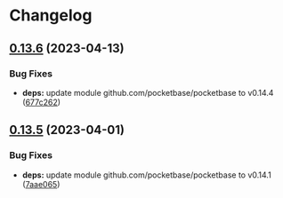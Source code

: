 # Changelog

## [0.13.6](https://github.com/iamelevich/pocketbase-plugin-ngrok/compare/v0.13.5...v0.13.6) (2023-04-13)


### Bug Fixes

* **deps:** update module github.com/pocketbase/pocketbase to v0.14.4 ([677c262](https://github.com/iamelevich/pocketbase-plugin-ngrok/commit/677c262202c615a3e3d3782d0b14653950520d74))

## [0.13.5](https://github.com/iamelevich/pocketbase-plugin-ngrok/compare/v0.13.4...v0.13.5) (2023-04-01)


### Bug Fixes

* **deps:** update module github.com/pocketbase/pocketbase to v0.14.1 ([7aae065](https://github.com/iamelevich/pocketbase-plugin-ngrok/commit/7aae065b0a790e765c28441eb1b6fdc180ddaf88))
